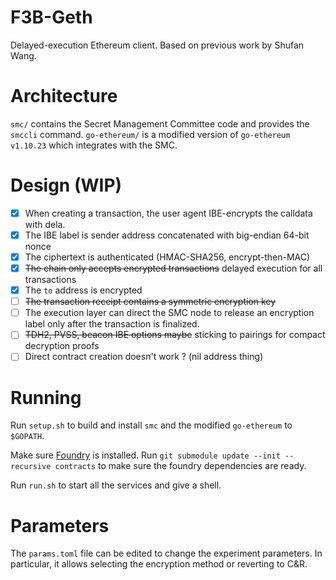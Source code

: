 # F3B-Geth
Delayed-execution Ethereum client.
Based on previous work by Shufan Wang.

# Architecture
`smc/` contains the Secret Management Committee code and provides the `smccli` command.
`go-ethereum/` is a modified version of `go-ethereum v1.10.23` which integrates with the SMC.

# Design (WIP)

- [x] When creating a transaction, the user agent IBE-encrypts the calldata with dela.
- [x] The IBE label is sender address concatenated with big-endian 64-bit nonce
- [x] The ciphertext is authenticated (HMAC-SHA256, encrypt-then-MAC)
- [x] ~~The chain only accepts encrypted transactions~~ delayed execution for all transactions
- [x] The `to` address is encrypted
- [ ] ~~The transaction receipt contains a symmetric encryption key~~
- [ ] The execution layer can direct the SMC node to release an encryption label only after the transaction is finalized.
- [ ] ~~TDH2, PVSS, beacon IBE options maybe~~ sticking to pairings for compact decryption proofs
- [ ] Direct contract creation doesn't work ? (nil address thing)

# Running
Run `setup.sh` to build and install `smc` and the modified `go-ethereum` to `$GOPATH`.

Make sure [Foundry](https://getfoundry.sh/) is installed.
Run `git submodule update --init --recursive contracts` to make sure the foundry dependencies are ready.

Run `run.sh` to start all the services and give a shell.

# Parameters
The `params.toml` file can be edited to change the experiment parameters.
In particular, it allows selecting the encryption method or reverting to C&R.
